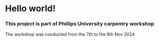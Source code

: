 # Hello world!

### This project is part of Phillips University carpentry workshop
The workshop was conducted from the 7th to the 8th Nov 2024

